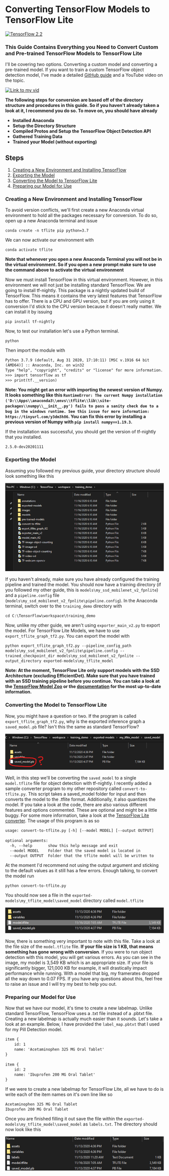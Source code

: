 # Converting TensorFlow Models to TensorFlow Lite
[![TensorFlow 2.2](https://img.shields.io/badge/TensorFlow-2.2-FF6F00?logo=tensorflow)](https://github.com/tensorflow/tensorflow/releases/tag/v2.2.0)
### This Guide Contains Everything you Need to Convert Custom and Pre-trained TensorFlow Models to TensorFlow Lite
I'll be covering two options. Converting a custom model and converting a pre-trained model. If you want to train a custom TensorFlow object detection model, I've made a detailed [GitHub guide](https://github.com/armaanpriyadarshan/Training-a-Custom-TensorFlow-2.X-Object-Detector) and a YouTube video on the topic.

[![Link to my vid](https://github.com/armaanpriyadarshan/Object-Detection-on-Raspberry-Pi/blob/master/doc/Thumbnail2.png)](https://www.youtube.com/watch?v=oqd54apcgGE)

**The following steps for conversion are based off of the directory structure and procedures in this guide. So if you haven't already taken a look at it, I recommend you do so.
To move on, you should have already**
  - **Installed Anaconda**
  - **Setup the Directory Structure**
  - **Compiled Protos and Setup the TensorFlow Object Detection API**
  - **Gathered Training Data**
  - **Trained your Model (without exporting)**
  
## Steps
1. [Creating a New Environment and Installing TensorFlow]()
2. [Exporting the Model]()
3. [Converting the Model to TensorFlow Lite]()
4. [Preparing our Model for Use]()
 

### Creating a New Environment and Installing TensorFlow
To avoid version conflicts, we'll first create a new Anaconda virtual environment to hold all the packages necessary for conversion. To do so, open up a new Anaconda terminal and issue
```
conda create -n tflite pip python=3.7
```

We can now activate our environment with

```
conda activate tflite
```

**Note that whenever you open a new Anaconda Terminal you will not be in the virtual environment. So if you open a new prompt make sure to use the command above to activate the virtual environment**

Now we must install TensorFlow in this virtual environment. However, in this environment we will not just be installing standard TensorFlow. We are going to install tf-nightly. This package is a nightly updated build of TensorFlow. This means it contains the very latest features that TensorFlow has to offer. There is a CPU and GPU version, but if you are only using it conversion I'd stick to the CPU version because it doesn't really matter. We can install it by issuing

```
pip install tf-nightly
```
Now, to test our installation let's use a Python terminal.
```
python
```
Then import the module with
```
Python 3.7.9 (default, Aug 31 2020, 17:10:11) [MSC v.1916 64 bit (AMD64)] :: Anaconda, Inc. on win32
Type "help", "copyright", "credits" or "license" for more information.
>>> import tensorflow as tf
>>> print(tf.__version)
```

**Note: You might get an error with importing the newest version of Numpy. It looks something like this ```RuntimeError: The current Numpy installation ('D:\\Apps\\anaconda3\\envs\\tflite\\lib\\site-packages\\numpy\\__init__.py') fails to pass a sanity check due to a bug in the windows runtime. See this issue for more information: https://tinyurl.com/y3dm3h86```. You can fix this error by installing a previous version of Numpy with ```pip install numpy==1.19.3```.**

If the installation was successful, you should get the version of tf-nightly that you installed. 
```
2.5.0-dev20201111
```
### Exporting the Model
Assuming you followed my previous guide, your directory structure should look something like this
<p align="left">
  <img src="doc/Screenshot 2020-11-16 104855.png">
</p>

If you haven't already, make sure you have already configured the training pipeline and trained the model. You should now have a training directory (if you followed my other guide, this is ```models\my_ssd_mobilenet_v2_fpnlite```) and a ```pipeline.config``` file (```models\my_ssd_mobilenet_v2_fpnlite\pipeline.config```). In the Anaconda terminal, switch over to the ```training_demo``` directory with 

```
cd C:\TensorFlow\workspace\training_demo
```
Now, unlike my other guide, we aren't using ```exporter_main_v2.py``` to export the model. For TensorFlow Lite Models, we have to use ```export_tflite_graph_tf2.py```. You can export the model with
```
python export_tflite_graph_tf2.py --pipeline_config_path models\my_ssd_mobilenet_v2_fpnlite\pipeline.config --trained_checkpoint_dir models\my_ssd_mobilenet_v2_fpnlite --output_directory exported-models\my_tflite_model
```
**Note: At the moment, TensorFlow Lite only support models with the SSD Architecture (excluding EfficientDet). Make sure that you have trained with an SSD training pipeline before you continue. You can take a look at the [TensorFlow Model Zoo](https://github.com/tensorflow/models/blob/master/research/object_detection/g3doc/tf2_detection_zoo.md) or the [documentation](https://github.com/tensorflow/models/blob/master/research/object_detection/g3doc/running_on_mobile_tf2.md) for the most up-to-date information.**

### Converting the Model to TensorFlow Lite
Now, you might have a question or two. If the program is called ```export_tflite_graph_tf2.py```, why is the exported inference graph a ```saved_model.pb``` file? Isn't this the same as standard TensorFlow?
<p align="left">
  <img src="doc/saved_model.png">
</p>

Well, in this step we'll be converting the ```saved_model``` to a single ```model.tflite``` file for object detection with tf-nightly. I recently added a sample converter program to my other repository called ```convert-to-tflite.py```. This script takes a saved_model folder for input and then converts the model to the .tflite format. Additionally, it also quantizes the model. If you take a look at the code, there are also various different features and options commented. These are optional and might be a little buggy. For some more information, take a look at the [TensorFlow Lite converter](https://www.tensorflow.org/lite/convert/). The usage of this program is as so

```
usage: convert-to-tflite.py [-h] [--model MODEL] [--output OUTPUT]

optional arguments:
  -h, --help       show this help message and exit
  --model MODEL    Folder that the saved model is located in
  --output OUTPUT  Folder that the tflite model will be written to
```

At the moment I'd recommend not using the output argument and sticking to the default values as it still has a few errors. Enough talking, to convert the model run
```
python convert-to-tflite.py
```

You should now see a file in the ```exported-models\my_tflite_model\saved_model``` directory called ```model.tflite```

<p align="left">
  <img src="doc/model.tflite.png">
</p>

Now, there is something very important to note with this file. Take a look at the file size of the ```model.tflite``` file. **If your file size is 1 KB, that means something has gone wrong with conversion**. If you were to run object detection with this model, you will get various errors. As you can see in the image, my model is 3,549 KB which is an appropriate size. If your file is significantly bigger, 121,000 KB for example, it will drastically impact performance while running. With a model that big, my framerates dropped all the way down to 0.07 FPS. If you have any questions about this, feel free to raise an issue and I will try my best to help you out. 

### Preparing our Model for Use
Now that we have our model, it's time to create a new labelmap. Unlike standard TensorFlow, TensorFlow uses a .txt file instead of a .pbtxt file. Creating a new labelmap is actually much easier than it sounds. Let's take a look at an example. Below, I have provided the ```label_map.pbtxt``` that I used for my Pill Detection model.
```
item {
    id: 1
    name: 'Acetaminophen 325 MG Oral Tablet'
}

item {
    id: 2
    name: 'Ibuprofen 200 MG Oral Tablet'
}
```
If we were to create a new labelmap for TensorFlow Lite, all we have to do is write each of the item names on it's own line like so
```
Acetaminophen 325 MG Oral Tablet
Ibuprofen 200 MG Oral Tablet
```
Once you are finished filling it out save the file within the ```exported-models\my_tflite_model\saved_model``` as ```labels.txt```. The directory should now look like this

<p align="left">
  <img src="doc/final model.png">
</p>
